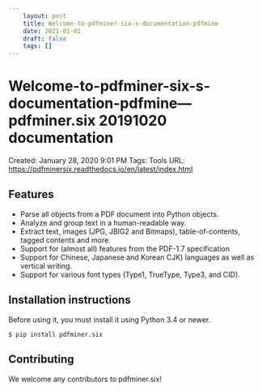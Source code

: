 ```yaml
---
 	layout: post
 	title: Welcome-to-pdfminer-six-s-documentation-pdfmine
 	date: 2021-01-01
 	draft: false
 	tags: []
---
```


# Welcome-to-pdfminer-six-s-documentation-pdfmine— pdfminer.six 20191020 documentation
Created: January 28, 2020 9:01 PM
Tags: Tools
URL: https://pdfminersix.readthedocs.io/en/latest/index.html
## Features
- Parse all objects from a PDF document into Python objects.
- Analyze and group text in a human-readable way.
- Extract text, images (JPG, JBIG2 and Bitmaps), table-of-contents, tagged contents and more.
- Support for (almost all) features from the PDF-1.7 specification
- Support for Chinese, Japanese and Korean CJK) languages as well as vertical writing.
- Support for various font types (Type1, TrueType, Type3, and CID).
## Installation instructions
Before using it, you must install it using Python 3.4 or newer.
```
$ pip install pdfminer.six
```
## Contributing
We welcome any contributors to pdfminer.six!
